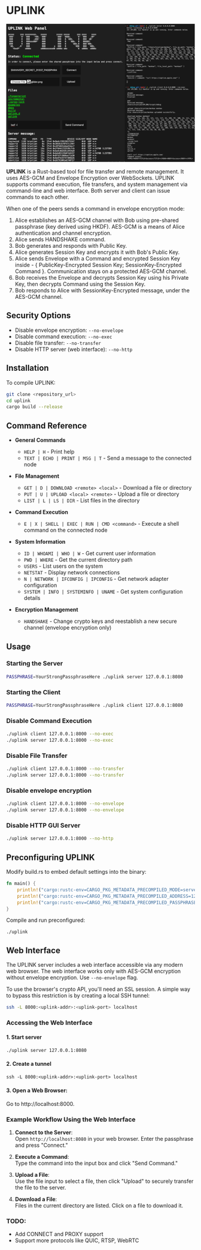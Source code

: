 # UPLINK
![UPLINK](https://raw.githubusercontent.com/krystianbajno/krystianbajno/main/img/uplink.png)

**UPLINK** is a Rust-based tool for file transfer and remote management. It uses AES-GCM and Envelope Encryption over WebSockets. UPLINK supports command execution, file transfers, and system management via command-line and web interface. Both server and client can issue commands to each other.

When one of the peers sends a command in envelope encryption mode:
1. Alice establishes an AES-GCM channel with Bob using pre-shared passphrase (key derived using HKDF). AES-GCM is a means of Alice authentication and channel encryption.
2. Alice sends HANDSHAKE command.
3. Bob generates and responds with Public Key.
4. Alice generates Session Key and encrypts it with Bob's Public Key.
5. Alice sends Envelope with a Command and encrypted Session Key inside - { PublicKey-Encrypted Session Key; SessionKey-Encrypted Command }. Communication stays on a protected AES-GCM channel.
6. Bob receives the Envelope and decrypts Session Key using his Private Key, then decrypts Command using the Session Key.
7. Bob responds to Alice with SessionKey-Encrypted message, under the AES-GCM channel.

## Security Options

- Disable envelope encryption: `--no-envelope`
- Disable command execution: `--no-exec`
- Disable file transfer: `--no-transfer`
- Disable HTTP server (web interface): `--no-http`

## Installation

To compile UPLINK:

```bash
git clone <repository_url>
cd uplink
cargo build --release
```

## Command Reference

- **General Commands**
  - `HELP | H` - Print help
  - `TEXT | ECHO | PRINT | MSG | T` - Send a message to the connected node

- **File Management**
  - `GET | D | DOWNLOAD <remote> <local>` - Download a file or directory
  - `PUT | U | UPLOAD <local> <remote>` - Upload a file or directory
  - `LIST | L | LS | DIR` - List files in the directory

- **Command Execution**
  - `E | X | SHELL | EXEC | RUN | CMD <command>` - Execute a shell command on the connected node

- **System Information**
  - `ID | WHOAMI | WHO | W` - Get current user information
  - `PWD | WHERE` - Get the current directory path
  - `USERS` - List users on the system
  - `NETSTAT` - Display network connections
  - `N | NETWORK | IFCONFIG | IPCONFIG` - Get network adapter configuration
  - `SYSTEM | INFO | SYSTEMINFO | UNAME` - Get system configuration details

- **Encryption Management**
  - `HANDSHAKE` - Change crypto keys and reestablish a new secure channel (envelope encryption only)

## Usage

### Starting the Server

```bash
PASSPHRASE=YourStrongPassphraseHere ./uplink server 127.0.0.1:8080
```

### Starting the Client

```bash
PASSPHRASE=YourStrongPassphraseHere ./uplink client 127.0.0.1:8080
```

### Disable Command Execution

```bash
./uplink client 127.0.0.1:8000 --no-exec
./uplink server 127.0.0.1:8000 --no-exec
```

### Disable File Transfer
```bash
./uplink client 127.0.0.1:8000 --no-transfer
./uplink server 127.0.0.1:8000 --no-transfer
```

### Disable envelope encryption
```bash
./uplink client 127.0.0.1:8000 --no-envelope
./uplink server 127.0.0.1:8000 --no-envelope
```

### Disable HTTP GUI Server
```bash
./uplink server 127.0.0.1:8000 --no-http
```

## Preconfiguring UPLINK
Modify build.rs to embed default settings into the binary:
```rust
fn main() {
    println!("cargo:rustc-env=CARGO_PKG_METADATA_PRECOMPILED_MODE=server");
    println!("cargo:rustc-env=CARGO_PKG_METADATA_PRECOMPILED_ADDRESS=127.0.0.1:8080");
    println!("cargo:rustc-env=CARGO_PKG_METADATA_PRECOMPILED_PASSPHRASE=my_precompiled_passphrase");
}
```

Compile and run preconfigured:
```
./uplink
```

## Web Interface
The UPLINK server includes a web interface accessible via any modern web browser. The web interface works only with AES-GCM encryption without envelope encryption. Use `--no-envelope` flag.

To use the browser's crypto API, you'll need an SSL session. A simple way to bypass this restriction is by creating a local SSH tunnel:
```bash
ssh -L 8000:<uplink-addr>:<uplink-port> localhost
```

### Accessing the Web Interface

#### 1. Start server
```
./uplink server 127.0.0.1:8080
```

#### 2. Create a tunnel
```
ssh -L 8000:<uplink-addr>:<uplink-port> localhost
```

#### 3. Open a Web Browser:
Go to http://localhost:8000.

### Example Workflow Using the Web Interface

1. **Connect to the Server**:  
   Open `http://localhost:8080` in your web browser. Enter the passphrase and press "Connect."

2. **Execute a Command**:  
   Type the command into the input box and click "Send Command."

3. **Upload a File**:  
   Use the file input to select a file, then click "Upload" to securely transfer the file to the server.

4. **Download a File**:  
   Files in the current directory are listed. Click on a file to download it.

### TODO:
- Add CONNECT and PROXY support
- Support more protocols like QUIC, RTSP, WebRTC
